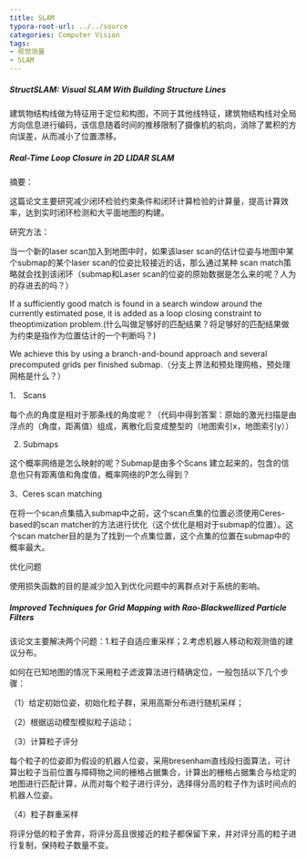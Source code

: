 ```yaml
---
title: SLAM
typora-root-url: ../../source
categories: Computer Vision
tags:
- 视觉测量
- SLAM
---
```


##### StructSLAM: Visual SLAM With Building Structure Lines

建筑物结构线做为特征用于定位和构图，不同于其他线特征，建筑物结构线对全局方向信息进行编码，该信息随着时间的推移限制了摄像机的航向，消除了累积的方向误差，从而减小了位置漂移。

##### Real-Time Loop Closure in 2D LIDAR SLAM

摘要：

这篇论文主要研究减少闭环检验约束条件和闭环计算检验的计算量，提高计算效率，达到实时闭环检测和大平面地图的构建。

研究方法：

 当一个新的laser scan加入到地图中时，如果该laser scan的估计位姿与地图中某个submap的某个laser scan的位姿比较接近的话，那么通过某种 scan match策略就会找到该闭环（submap和Laser scan的位姿的原始数据是怎么来的呢？人为的存进去的吗？）

 If a sufficiently good match is found in a search window around the currently estimated pose, it is added as a loop closing constraint to theoptimization problem.(什么叫做足够好的匹配结果？将足够好的匹配结果做为约束是指作为位置估计的一个判断吗？)

  We achieve this by using a branch-and-bound approach and several precomputed grids per finished submap.（分支上界法和预处理网格，预处理网格是什么？）

1． Scans

每个点的角度是相对于那条线的角度呢？（代码中得到答案：原始的激光扫描是由浮点的（角度，距离值）组成，离散化后变成整型的（地图索引x，地图索引y））

2. Submaps

这个概率网络是怎么映射的呢？Submap是由多个Scans 建立起来的，包含的信息也只有距离值和角度值，概率网络的P怎么得到？

3、Ceres scan matching

在将一个scan点集插入submap中之前，这个scan点集的位置必须使用Ceres-based的scan matcher的方法进行优化（这个优化是相对于submap的位置）。这个scan matcher目的是为了找到一个点集位置，这个点集的位置在submap中的概率最大。   

优化问题

使用损失函数的目的是减少加入到优化问题中的离群点对于系统的影响。

##### Improved Techniques for Grid Mapping with Rao-Blackwellized Particle Filters

该论文主要解决两个问题：1.粒子自适应重采样；2.考虑机器人移动和观测值的建议分布。

如何在已知地图的情况下采用粒子滤波算法进行精确定位，一般包括以下几个步骤：

（1）给定初始位姿，初始化粒子群，采用高斯分布进行随机采样；

（2）根据运动模型模拟粒子运动；

（3）计算粒子评分

每个粒子的位姿即为假设的机器人位姿，采用bresenham直线段扫面算法，可计算出粒子当前位置与障碍物之间的栅格占据集合，计算出的栅格占据集合与给定的地图进行匹配计算，从而对每个粒子进行评分，选择得分高的粒子作为该时间点的机器人位姿。

（4）粒子群重采样

将评分低的粒子舍弃，将评分高且很接近的粒子都保留下来，并对评分高的粒子进行复制，保持粒子数量不变。

 